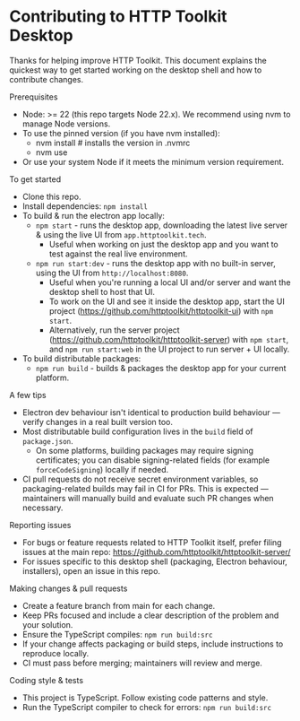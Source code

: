 # Contributing to HTTP Toolkit Desktop

Thanks for helping improve HTTP Toolkit. This document explains the quickest way to get started working on the desktop shell and how to contribute changes.

Prerequisites

- Node: >= 22 (this repo targets Node 22.x). We recommend using nvm to manage Node versions.
- To use the pinned version (if you have nvm installed):
  - nvm install # installs the version in .nvmrc
  - nvm use
- Or use your system Node if it meets the minimum version requirement.

To get started

- Clone this repo.
- Install dependencies: `npm install`
- To build & run the electron app locally:
  - `npm start` - runs the desktop app, downloading the latest live server & using the live UI from `app.httptoolkit.tech`.
    - Useful when working on just the desktop app and you want to test against the real live environment.
  - `npm run start:dev` - runs the desktop app with no built-in server, using the UI from `http://localhost:8080`.
    - Useful when you're running a local UI and/or server and want the desktop shell to host that UI.
    - To work on the UI and see it inside the desktop app, start the UI project (https://github.com/httptoolkit/httptoolkit-ui) with `npm start`.
    - Alternatively, run the server project (https://github.com/httptoolkit/httptoolkit-server) with `npm start`, and `npm run start:web` in the UI project to run server + UI locally.
- To build distributable packages:
  - `npm run build` - builds & packages the desktop app for your current platform.

A few tips

- Electron dev behaviour isn't identical to production build behaviour — verify changes in a real built version too.
- Most distributable build configuration lives in the `build` field of `package.json`.
  - On some platforms, building packages may require signing certificates; you can disable signing-related fields (for example `forceCodeSigning`) locally if needed.
- CI pull requests do not receive secret environment variables, so packaging-related builds may fail in CI for PRs. This is expected — maintainers will manually build and evaluate such PR changes when necessary.

Reporting issues

- For bugs or feature requests related to HTTP Toolkit itself, prefer filing issues at the main repo: https://github.com/httptoolkit/httptoolkit-server/
- For issues specific to this desktop shell (packaging, Electron behaviour, installers), open an issue in this repo.

Making changes & pull requests

- Create a feature branch from main for each change.
- Keep PRs focused and include a clear description of the problem and your solution.
- Ensure the TypeScript compiles: `npm run build:src`
- If your change affects packaging or build steps, include instructions to reproduce locally.
- CI must pass before merging; maintainers will review and merge.

Coding style & tests

- This project is TypeScript. Follow existing code patterns and style.
- Run the TypeScript compiler to check for errors: `npm run build:src`

